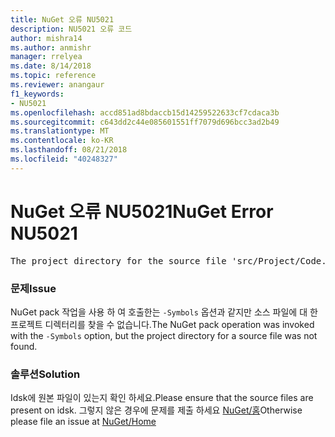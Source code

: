 ```yaml
---
title: NuGet 오류 NU5021
description: NU5021 오류 코드
author: mishra14
ms.author: anmishr
manager: rrelyea
ms.date: 8/14/2018
ms.topic: reference
ms.reviewer: anangaur
f1_keywords:
- NU5021
ms.openlocfilehash: accd851ad8bdaccb15d14259522633cf7cdaca3b
ms.sourcegitcommit: c643dd2c44e085601551ff7079d696bcc3ad2b49
ms.translationtype: MT
ms.contentlocale: ko-KR
ms.lasthandoff: 08/21/2018
ms.locfileid: "40248327"
---
```

# <a name="nuget-error-nu5021"></a><span data-ttu-id="96804-103">NuGet 오류 NU5021</span><span class="sxs-lookup"><span data-stu-id="96804-103">NuGet Error NU5021</span></span>
<pre>The project directory for the source file 'src/Project/Code.cs' could not be found.</pre>

### <a name="issue"></a><span data-ttu-id="96804-104">문제</span><span class="sxs-lookup"><span data-stu-id="96804-104">Issue</span></span>

<span data-ttu-id="96804-105">NuGet pack 작업을 사용 하 여 호출한는 `-Symbols` 옵션과 같지만 소스 파일에 대 한 프로젝트 디렉터리를 찾을 수 없습니다.</span><span class="sxs-lookup"><span data-stu-id="96804-105">The NuGet pack operation was invoked with the `-Symbols` option, but the project directory for a source file was not found.</span></span>


### <a name="solution"></a><span data-ttu-id="96804-106">솔루션</span><span class="sxs-lookup"><span data-stu-id="96804-106">Solution</span></span>

<span data-ttu-id="96804-107">Idsk에 원본 파일이 있는지 확인 하세요.</span><span class="sxs-lookup"><span data-stu-id="96804-107">Please ensure that the source files are present on idsk.</span></span> <span data-ttu-id="96804-108">그렇지 않은 경우에 문제를 제출 하세요 [NuGet/홈](https://github.com/NuGet/Home/issues)</span><span class="sxs-lookup"><span data-stu-id="96804-108">Otherwise please file an issue at [NuGet/Home](https://github.com/NuGet/Home/issues)</span></span>

